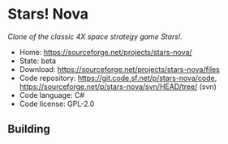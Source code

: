 # Stars! Nova

_Clone of the classic 4X space strategy game Stars!._

- Home: https://sourceforge.net/projects/stars-nova/
- State: beta
- Download: https://sourceforge.net/projects/stars-nova/files
- Code repository: https://git.code.sf.net/p/stars-nova/code, https://sourceforge.net/p/stars-nova/svn/HEAD/tree/ (svn)
- Code language: C#
- Code license: GPL-2.0

## Building

